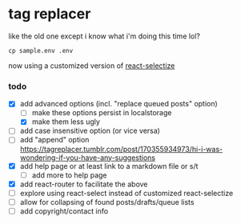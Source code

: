 # tag replacer

like the old one except i know what i'm doing this time lol?

`cp sample.env .env`


now using a customized version of [react-selectize](https://github.com/furqanZafar/react-selectize)


### todo
- [x] add advanced options (incl. "replace queued posts" option)
  - [ ] make these options persist in localstorage
  - [x] make them less ugly
- [ ] add case insensitive option (or vice versa)
- [ ] add "append" option https://tagreplacer.tumblr.com/post/170355934973/hi-i-was-wondering-if-you-have-any-suggestions
- [x] add help page or at least link to a markdown file or s/t
  - [ ] add more to help page
- [x] add react-router to facilitate the above
- [ ] explore using react-select instead of customized react-selectize
- [ ] allow for collapsing of found posts/drafts/queue lists
- [ ] add copyright/contact info
